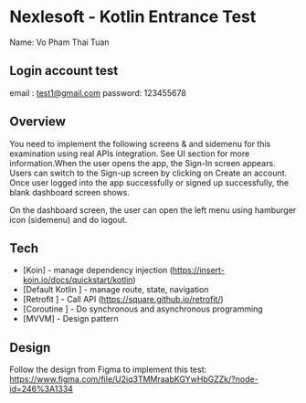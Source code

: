 # Nexlesoft - Kotlin Entrance Test 

Name: Vo Pham Thai Tuan

## Login account test
email : test1@gmail.com
password: 123455678

## Overview
You need to implement the following screens & and sidemenu for this examination using real APIs integration. See UI section for more information.When the user opens the app, the Sign-In screen appears. Users can switch to the Sign-up screen by clicking on Create an account. Once user logged into the app successfully or signed up successfully, the blank dashboard screen shows. 

On the dashboard screen, the user can open the left menu using hamburger icon (sidemenu) and do logout.

## Tech
- [Koin] - manage dependency injection (https://insert-koin.io/docs/quickstart/kotlin)
- [Default Kotlin ] - manage route, state, navigation
- [Retrofit ] - Call API (https://square.github.io/retrofit/)
- [Coroutine ] - Do synchronous and asynchronous programming
- [MVVM] - Design pattern

## Design
Follow the design from Figma to implement this test: https://www.figma.com/file/U2iq3TMMraabKGYwHbGZZk/?node-id=246%3A1334

